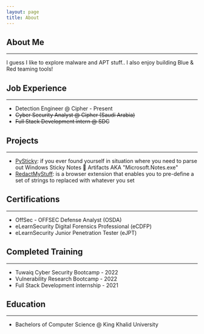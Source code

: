 ```yaml
---
layout: page
title: About
---
```


## About Me
---
I guess I like to explore malware and APT stuff..
I also enjoy building Blue & Red teaming tools!

## Job Experience
---
- Detection Engineer @ Cipher - Present
- ~~Cyber Security Analyst @ Cipher (Saudi Arabia)~~
- ~~Full Stack Development intern @ SDC~~

## Projects
---
- [PySticky](https://github.com/iiArrow/PySticky): if you ever found yourself in situation where you need to parse out Windows Sticky Notes 📒 Artifacts AKA "Microsoft.Notes.exe"
- [RedactMyStuff](https://github.com/iiArrow/RedactMyStuff): is a browser extension that enables you to pre-define a set of strings to replaced with whatever you set

## Certifications
---
- OffSec - OFFSEC Defense Analyst (OSDA)
- eLearnSecurity Digital Forensics Professional (eCDFP)
- eLearnSecurity Junior Penetration Tester (eJPT)

## Completed Training
---
- Tuwaiq Cyber Security Bootcamp - 2022
- Vulnerability Research Bootcamp - 2022 
- Full Stack Development internship - 2021

## Education
---
- Bachelors of Computer Science @ King Khalid University
